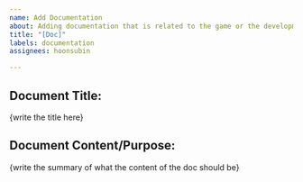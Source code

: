 ```yaml
---
name: Add Documentation
about: Adding documentation that is related to the game or the development process
title: "[Doc]"
labels: documentation
assignees: hoonsubin

---
```


## Document Title:
{write the title here}

## Document Content/Purpose:
{write the summary of what the content of the doc should be}
